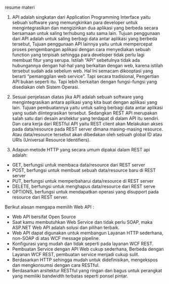 resume materi

1. API adalah singkatan dari Application Programming Interface yaitu sebuah software yang memungkinkan para developer untuk mengintegrasikan dan mengizinkan dua aplikasi yang berbeda secara bersamaan untuk saling terhubung satu sama lain.
Tujuan penggunaan dari API adalah untuk saling berbagi data antar aplikasi yang berbeda tersebut, Tujuan penggunaan API lainnya yaitu untuk mempercepat proses pengembangan aplikasi dengan cara menyediakan sebuah function yang terpisah sehingga para developer tidak perlu lagi membuat fitur yang serupa.
Istilah “API” sebetulnya tidak ada hubungannya dengan hal-hal yang berkaitan dengan web, karena istilah tersebut sudah ada sebelum web. Hal Ini semacam dikooptasi yang berarti “pemanggilan web service”. Tapi secara tradisional, Pengertian API bukan seperti itu. Tapi lebih berkaitan dengan fungsi-fungsi yang disediakan oleh Sistem Operasi.

2. Sesuai penjelasan diatas jika API adalah sebuah software yang mengintegrasikan antara aplikasi yang kita buat dengan aplikasi yang lain. Tujuan pembuatannya yaitu untuk saling berbagi data antar aplikasi yang sudah diintegrasikan tersebut.
Sedangkan REST API merupakan salah satu dari desain arsitektur yang terdapat di dalam API itu sendiri. Dan cara kerja dari RESTful API yaitu REST client akan Melakukan akses pada data/resource pada REST server dimana masing-masing resource. Atau data/resource tersebut akan dibedakan oleh sebuah global ID atau URIs (Universal Resource Identifiers).

3. Adapun metode HTTP yang secara umum dipakai dalam REST api adalah:
- GET, berfungsi untuk membaca data/resource dari REST server
- POST, berfungsi untuk membuat sebuah data/resource baru di REST server
- PUT, berfungsi untuk memperbaharui data/resource di REST server
- DELETE, berfungsi untuk menghapus data/resource dari REST serve
- OPTIONS, berfungsi untuk mendapatkan operasi yang disupport pada resource dari REST server.

Berikut alasan mengapa memilih Web API :
- Web API bersifat Open Source
- Saat kamu membutuhkan Web Service dan tidak perlu SOAP, maka ASP.NET Web API adalah solusi dan pilihan terbaik.
- Web API dapat digunakan untuk membangun Layanan HTTP sederhana, non-SOAP di atas WCF message pipeline.
- Konfigurasi yang mudah dan tidak seperti pada layanan WCF REST.
- Pembuatan Service dengan API Web cukup sederhana, Berbeda dengan Layanan WCF REST, pembuatan service menjadi cukup sulit.
- Berdasarkan HTTP sehingga mudah untuk didefinisikan, mengekspos dan mengkonsumsi dengan cara RESTful.
- Berdasarkan arsitektur RESTful yang ringan dan bagus untuk perangkat yang memiliki bandwidth terbatas seperti ponsel pintar.